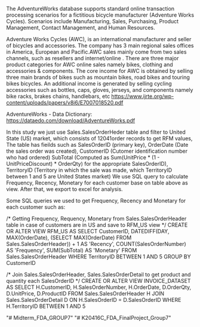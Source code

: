 The AdventureWorks database supports standard online transaction processing scenarios for a fictitious bicycle
manufacturer (Adventure Works Cycles). Scenarios include Manufacturing, Sales, Purchasing, Product Management,
Contact Management, and Human Resources.

Adventure Works Cycles (AWC), is an international
manufacturer and seller of bicycles and accessories. The company has 3 main regional sales offices in America,
European and Pacific.AWC sales mainly come from two sales
channels, such as resellers and internet/online . There are
three major product categories for AWC online sales namely
bikes, clothing and accessories & components. The core
income for AWC is obtained by selling three main brands of
bikes such as mountain bikes, road bikes and touring bikes
bicycles. An additional income is generated by selling cycling
accessories such as bottles, caps, gloves, jerseys, and
components namely bike racks, brakes chains, handlebars,
etc
https://www.ijrte.org/wp-content/uploads/papers/v8i6/E7007018520.pdf

AdventureWorks - Data Dictionary: https://dataedo.com/download/AdventureWorks.pdf

In this study we just use  Sales.SalesOrderHeder table  and filter to United State (US) market, which consists of 12041order records to get RFM values, 
The table has fieilds such as SalesOrderID (primary key), OrderDate (Date the sales order was created), CustomerID (Cutomer identification number who had ordered) 
SubTotal (Computed as Sum(UnitPrice * (1 - UnitPriceDiscount) * OrderQty) for the appropriate SalesOrderID), TerritoryID (Territory in which the sale was made, which TerritoryID between 1 and 5 are United States market)
We use SQL query to calculate Frequency, Recency, Monetary for each customer base on table above as view. After that, we export to excel for analysis.

Some SQL queries we used to get Frequency, Recency and Monetary for each customer such as:

/* Getting Frequency, Requency, Monetary from Sales.SalesOrderHeader table
in case of customers are in US  and save to RFM_US view */
CREATE OR ALTER VIEW RFM_US AS
SELECT CustomerID, DATEDIFF(DAY, MAX(OrderDate), (SELECT MAX(OrderDate) FROM Sales.SalesOrderHeader)) + 1 AS 'Recency', 
COUNT(SalesOrderNumber) AS 'Frequency', SUM(SubTotal) AS 'Monetary'
FROM Sales.SalesOrderHeader
WHERE TerritoryID BETWEEN 1 AND 5
GROUP BY CustomerID

/* Join Sales.SalesOrderHeader, Sales.SalesOrderDetail to get product and quantity  each SalesOrderID */
CREATE OR ALTER VIEW INVOICE_DATASET AS
SELECT H.CustomerID, H.SalesOrderNumber, H.OrderDate, D.OrderQty, D.UnitPrice, D.ProductID
FROM Sales.SalesOrderHeader H JOIN Sales.SalesOrderDetail D ON H.SalesOrderID = D.SalesOrderID
WHERE H.TerritoryID BETWEEN 1 AND 5


"# Midterm_FDA_GROUP7" 
"# K20416C_FDA_FinalProject_Group7" 
